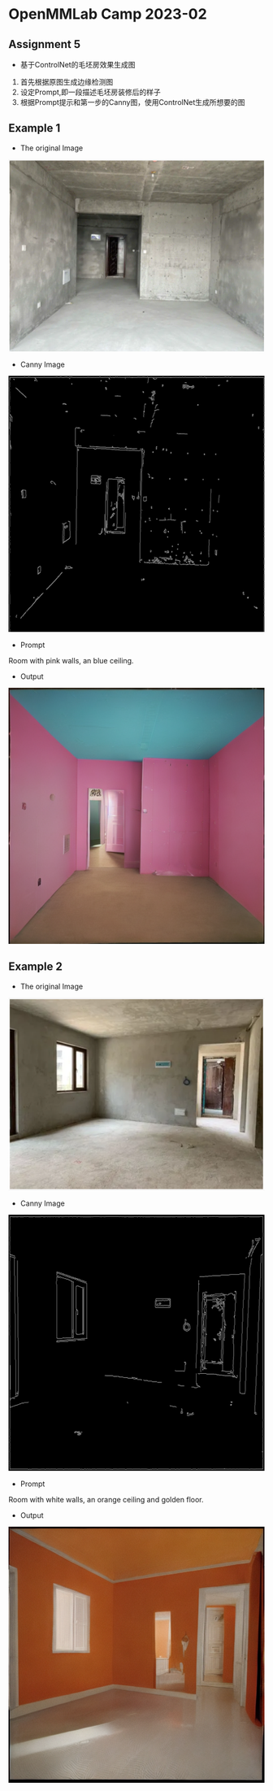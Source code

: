 # OpenMMLab Camp 2023-02

## Assignment 5
- 基于ControlNet的毛坯房效果生成图

1. 首先根据原图生成边缘检测图
2. 设定Prompt,即一段描述毛坯房装修后的样子
3. 根据Prompt提示和第一步的Canny图，使用ControlNet生成所想要的图

## Example 1
- The original Image

![rough_house_1.png](./rough_house_1.png)

- Canny Image

![rough_house_canny_1.png](./rough_house_canny_1.png)

- Prompt

Room with pink walls, an blue ceiling.

- Output

![rough_house_generated_1.png](./rough_house_generated_1.png)

## Example 2
- The original Image

![rough_house_2.png](./rough_house_2.png)

- Canny Image

![rough_house_canny_2.png](./rough_house_canny_2.png)

- Prompt

Room with white walls, an orange ceiling and golden floor.

- Output

![rough_house_generated_2.png](./rough_house_generated_2.png)
